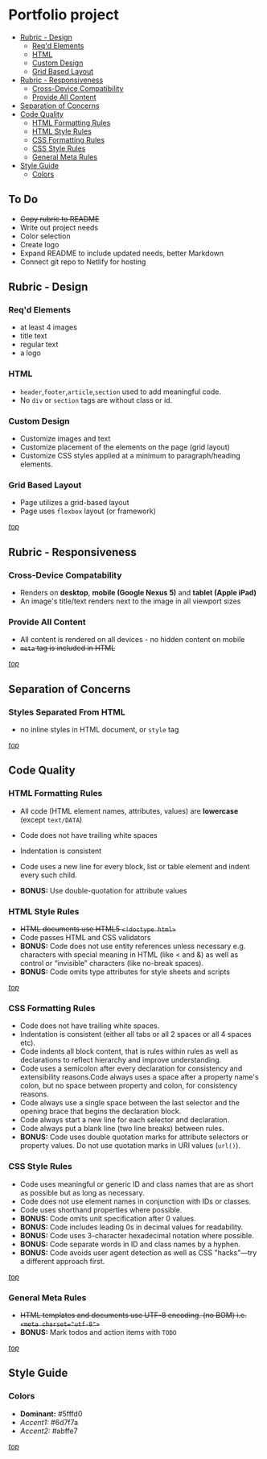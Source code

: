 # Portfolio project

- [Rubric - Design](https://github.com/anthonybronkema/portfolio_site#rubric---design)
    - [Req'd Elements](https://github.com/anthonybronkema/portfolio_site#reqd-elements)
    - [HTML](https://github.com/anthonybronkema/portfolio_site#html)
    - [Custom Design](https://github.com/anthonybronkema/portfolio_site#custom-design)
    - [Grid Based Layout](https://github.com/anthonybronkema/portfolio_site#grid-based-layout)
- [Rubric - Responsiveness](https://github.com/anthonybronkema/portfolio_site#rubric---responsiveness)
    - [Cross-Device Compatibility](https://github.com/anthonybronkema/portfolio_site#cross-device-compatability)
    - [Provide All Content](https://github.com/anthonybronkema/portfolio_site#provide-all-content)
- [Separation of Concerns](https://github.com/anthonybronkema/portfolio_site#separation-of-concerns)
- [Code Quality](https://github.com/anthonybronkema/portfolio_site#code-quality)
    - [HTML Formatting Rules](https://github.com/anthonybronkema/portfolio_site#html-formatting-rules)
    - [HTML Style Rules](https://github.com/anthonybronkema/portfolio_site#html-style-rules)
    - [CSS Formatting Rules](https://github.com/anthonybronkema/portfolio_site#css-formatting-rules)
    - [CSS Style Rules](https://github.com/anthonybronkema/portfolio_site#css-style-rules)
    - [General Meta Rules](https://github.com/anthonybronkema/portfolio_site#general-meta-rules)
- [Style Guide](https://github.com/anthonybronkema/portfolio_site#style-guide)
    - [Colors](https://github.com/anthonybronkema/portfolio_site#colors)

## To Do

- ~~Copy rubric to README~~
- Write out project needs
- Color selection
- Create logo
- Expand README to include updated needs, better Markdown
- Connect git repo to Netlify for hosting

## Rubric - Design

### Req'd Elements

- at least 4 images
- title text
- regular text
- a logo

### HTML

- `header`,`footer`,`article`,`section` used to add meaningful code.
- No `div` or `section` tags are without class or id.

### Custom Design

- Customize images and text
- Customize placement of the elements on the page (grid layout)
- Customize CSS styles applied at a minimum to paragraph/heading elements.

### Grid Based Layout

- Page utilizes a grid-based layout
- Page uses `flexbox` layout (or framework)

[_top_](https://github.com/anthonybronkema/portfolio_site#portfolio-project)

## Rubric - Responsiveness

### Cross-Device Compatability

- Renders on **desktop**, **mobile (Google Nexus 5)** and **tablet (Apple iPad)**
- An image's title/text renders next to the image in all viewport sizes

### Provide All Content

- All content is rendered on all devices - no hidden content on mobile
- ~~`meta` tag is included in HTML~~

[_top_](https://github.com/anthonybronkema/portfolio_site#portfolio-project)

## Separation of Concerns

### Styles Separated From HTML

- no inline styles in HTML document, or `style` tag

[_top_](https://github.com/anthonybronkema/portfolio_site#portfolio-project)

## Code Quality

### HTML Formatting Rules

- All code (HTML element names, attributes, values) are **lowercase** (except `text/DATA`)
- Code does not have trailing white spaces
- Indentation is consistent
- Code uses a new line for every block, list or table element and indent every such child.

- __**BONUS:**__ Use double-quotation for attribute values

### HTML Style Rules

- ~~HTML documents use HTML5 `<!doctype html>`~~
- Code passes HTML and CSS validators
- __**BONUS:**__ Code does not use entity references unless necessary e.g. characters with special meaning in HTML (like < and &) as well as control or “invisible” characters (like no-break spaces).
- __**BONUS:**__ Code omits type attributes for style sheets and scripts

[_top_](https://github.com/anthonybronkema/portfolio_site#portfolio-project)

### CSS Formatting Rules

- Code does not have trailing white spaces.
- Indentation is consistent (either all tabs or all 2 spaces or all 4 spaces etc).
- Code indents all block content, that is rules within rules as well as declarations to reflect hierarchy and improve understanding.
- Code uses a semicolon after every declaration for consistency and extensibility reasons.Code always uses a space after a property name's colon, but no space between property and colon, for consistency reasons.
- Code always use a single space between the last selector and the opening brace that begins the declaration block.
- Code always start a new line for each selector and declaration.
- Code always put a blank line (two line breaks) between rules.
- __**BONUS:**__ Code uses double quotation marks for attribute selectors or property values. Do not use quotation marks in URI values (`url()`).

### CSS Style Rules

- Code uses meaningful or generic ID and class names that are as short as possible but as long as necessary.
- Code does not use element names in conjunction with IDs or classes.
- Code uses shorthand properties where possible.
- __**BONUS:**__ Code omits unit specification after 0 values.
- __**BONUS:**__ Code includes leading 0s in decimal values for readability.
- __**BONUS:**__ Code uses 3-character hexadecimal notation where possible.
- __**BONUS:**__ Code separate words in ID and class names by a hyphen.
- __**BONUS:**__ Code avoids user agent detection as well as CSS "hacks"—try a different approach first.

[_top_](https://github.com/anthonybronkema/portfolio_site#portfolio-project)

### General Meta Rules

- ~~HTML templates and documents use UTF-8 encoding. (no BOM) i.e. `<meta charset="utf-8">`~~
- __**BONUS:**__ Mark todos and action items with `TODO`

[_top_](https://github.com/anthonybronkema/portfolio_site#portfolio-project)

## Style Guide

### Colors

- **Dominant:** #5fffd0
- _Accent1:_ #6d7f7a
- _Accent2:_ #abffe7

[_top_](https://github.com/anthonybronkema/portfolio_site#my-first-portfolio-project)